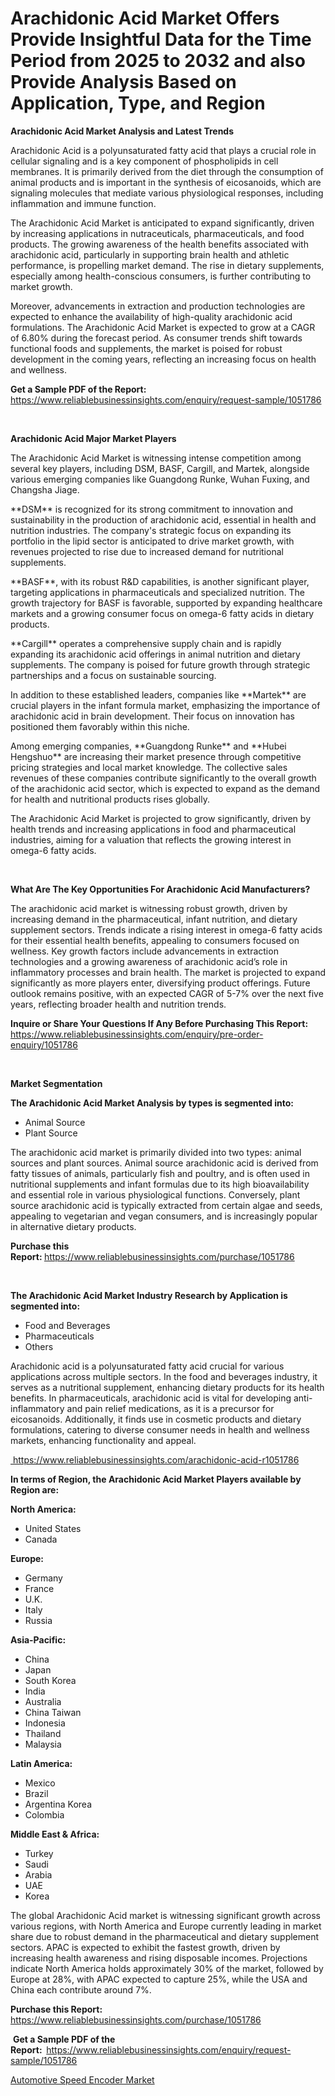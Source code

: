 <p><h1>Arachidonic Acid Market Offers Provide Insightful Data for the Time Period from 2025 to 2032 and also Provide Analysis Based on Application, Type, and Region</h1></p><p><strong>Arachidonic Acid Market Analysis and Latest Trends</strong></p>
<p><p>Arachidonic Acid is a polyunsaturated fatty acid that plays a crucial role in cellular signaling and is a key component of phospholipids in cell membranes. It is primarily derived from the diet through the consumption of animal products and is important in the synthesis of eicosanoids, which are signaling molecules that mediate various physiological responses, including inflammation and immune function.</p><p>The Arachidonic Acid Market is anticipated to expand significantly, driven by increasing applications in nutraceuticals, pharmaceuticals, and food products. The growing awareness of the health benefits associated with arachidonic acid, particularly in supporting brain health and athletic performance, is propelling market demand. The rise in dietary supplements, especially among health-conscious consumers, is further contributing to market growth.</p><p>Moreover, advancements in extraction and production technologies are expected to enhance the availability of high-quality arachidonic acid formulations. The Arachidonic Acid Market is expected to grow at a CAGR of 6.80% during the forecast period. As consumer trends shift towards functional foods and supplements, the market is poised for robust development in the coming years, reflecting an increasing focus on health and wellness.</p></p>
<p><strong>Get a Sample PDF of the Report:&nbsp;</strong> <a href="https://www.reliablebusinessinsights.com/enquiry/request-sample/1051786?utm_campaign=3438&utm_medium=2&utm_source=Github&utm_content=ia&utm_term=31032025&utm_id=arachidonic-acid">https://www.reliablebusinessinsights.com/enquiry/request-sample/1051786</a></p>
<p>&nbsp;</p>
<p><strong>Arachidonic Acid Major Market Players</strong></p>
<p><p>The Arachidonic Acid Market is witnessing intense competition among several key players, including DSM, BASF, Cargill, and Martek, alongside various emerging companies like Guangdong Runke, Wuhan Fuxing, and Changsha Jiage. </p><p>**DSM** is recognized for its strong commitment to innovation and sustainability in the production of arachidonic acid, essential in health and nutrition industries. The company's strategic focus on expanding its portfolio in the lipid sector is anticipated to drive market growth, with revenues projected to rise due to increased demand for nutritional supplements.</p><p>**BASF**, with its robust R&D capabilities, is another significant player, targeting applications in pharmaceuticals and specialized nutrition. The growth trajectory for BASF is favorable, supported by expanding healthcare markets and a growing consumer focus on omega-6 fatty acids in dietary products.</p><p>**Cargill** operates a comprehensive supply chain and is rapidly expanding its arachidonic acid offerings in animal nutrition and dietary supplements. The company is poised for future growth through strategic partnerships and a focus on sustainable sourcing.</p><p>In addition to these established leaders, companies like **Martek** are crucial players in the infant formula market, emphasizing the importance of arachidonic acid in brain development. Their focus on innovation has positioned them favorably within this niche.</p><p>Among emerging companies, **Guangdong Runke** and **Hubei Hengshuo** are increasing their market presence through competitive pricing strategies and local market knowledge. The collective sales revenues of these companies contribute significantly to the overall growth of the arachidonic acid sector, which is expected to expand as the demand for health and nutritional products rises globally. </p><p>The Arachidonic Acid Market is projected to grow significantly, driven by health trends and increasing applications in food and pharmaceutical industries, aiming for a valuation that reflects the growing interest in omega-6 fatty acids.</p></p>
<p>&nbsp;</p>
<p><strong>What Are The Key Opportunities For Arachidonic Acid Manufacturers?</strong></p>
<p><p>The arachidonic acid market is witnessing robust growth, driven by increasing demand in the pharmaceutical, infant nutrition, and dietary supplement sectors. Trends indicate a rising interest in omega-6 fatty acids for their essential health benefits, appealing to consumers focused on wellness. Key growth factors include advancements in extraction technologies and a growing awareness of arachidonic acid’s role in inflammatory processes and brain health. The market is projected to expand significantly as more players enter, diversifying product offerings. Future outlook remains positive, with an expected CAGR of 5-7% over the next five years, reflecting broader health and nutrition trends.</p></p>
<p><strong>Inquire or Share Your Questions If Any Before Purchasing This Report:</strong> <a href="https://www.reliablebusinessinsights.com/enquiry/pre-order-enquiry/1051786?utm_campaign=3438&utm_medium=2&utm_source=Github&utm_content=ia&utm_term=31032025&utm_id=arachidonic-acid">https://www.reliablebusinessinsights.com/enquiry/pre-order-enquiry/1051786</a></p>
<p>&nbsp;</p>
<p><strong>Market Segmentation</strong></p>
<p><strong>The Arachidonic Acid Market Analysis by types is segmented into:</strong></p>
<p><ul><li>Animal Source</li><li>Plant Source</li></ul></p>
<p><p>The arachidonic acid market is primarily divided into two types: animal sources and plant sources. Animal source arachidonic acid is derived from fatty tissues of animals, particularly fish and poultry, and is often used in nutritional supplements and infant formulas due to its high bioavailability and essential role in various physiological functions. Conversely, plant source arachidonic acid is typically extracted from certain algae and seeds, appealing to vegetarian and vegan consumers, and is increasingly popular in alternative dietary products.</p></p>
<p><strong>Purchase this Report:&nbsp;</strong><a href="https://www.reliablebusinessinsights.com/purchase/1051786?utm_campaign=3438&utm_medium=2&utm_source=Github&utm_content=ia&utm_term=31032025&utm_id=arachidonic-acid">https://www.reliablebusinessinsights.com/purchase/1051786</a></p>
<p>&nbsp;</p>
<p><strong>The Arachidonic Acid Market Industry Research by Application is segmented into:</strong></p>
<p><ul><li>Food and Beverages</li><li>Pharmaceuticals</li><li>Others</li></ul></p>
<p><p>Arachidonic acid is a polyunsaturated fatty acid crucial for various applications across multiple sectors. In the food and beverages industry, it serves as a nutritional supplement, enhancing dietary products for its health benefits. In pharmaceuticals, arachidonic acid is vital for developing anti-inflammatory and pain relief medications, as it is a precursor for eicosanoids. Additionally, it finds use in cosmetic products and dietary formulations, catering to diverse consumer needs in health and wellness markets, enhancing functionality and appeal.</p></p>
<p><a href="https://www.reliablebusinessinsights.com/arachidonic-acid-r1051786?utm_campaign=3438&utm_medium=2&utm_source=Github&utm_content=ia&utm_term=31032025&utm_id=arachidonic-acid">&nbsp;https://www.reliablebusinessinsights.com/arachidonic-acid-r1051786</a></p>
<p><strong>In terms of Region, the Arachidonic Acid Market Players available by Region are:</strong></p>
<p>
    <p> <strong> North America: </strong>
        <ul>
            <li>United States</li>
            <li>Canada</li>
        </ul>
        </p> 
    <p> <strong> Europe: </strong>
        <ul>
            <li>Germany</li>
            <li>France</li>
            <li>U.K.</li>
            <li>Italy</li>
            <li>Russia</li>
        </ul>
        </p> 
    <p> <strong> Asia-Pacific: </strong>
        <ul>
            <li>China</li>
            <li>Japan</li>
            <li>South Korea</li>
            <li>India</li>
            <li>Australia</li>
            <li>China Taiwan</li>
            <li>Indonesia</li>
            <li>Thailand</li>
            <li>Malaysia</li>
        </ul>
        </p> 
    <p> <strong> Latin America: </strong>
        <ul>
            <li>Mexico</li>
            <li>Brazil</li>
            <li>Argentina Korea</li>
            <li>Colombia</li>
        </ul>
        </p> 
    <p> <strong> Middle East & Africa: </strong>
        <ul>
            <li>Turkey</li>
            <li>Saudi</li>
            <li>Arabia</li>
            <li>UAE</li>
            <li>Korea</li>
        </ul>
    </p>
    </p>
<p><p>The global Arachidonic Acid market is witnessing significant growth across various regions, with North America and Europe currently leading in market share due to robust demand in the pharmaceutical and dietary supplement sectors. APAC is expected to exhibit the fastest growth, driven by increasing health awareness and rising disposable incomes. Projections indicate North America holds approximately 30% of the market, followed by Europe at 28%, with APAC expected to capture 25%, while the USA and China each contribute around 7%.</p></p>
<p><strong>Purchase this Report: </strong><a href="https://www.reliablebusinessinsights.com/purchase/1051786?utm_campaign=3438&utm_medium=2&utm_source=Github&utm_content=ia&utm_term=31032025&utm_id=arachidonic-acid">https://www.reliablebusinessinsights.com/purchase/1051786</a></p>
<p>&nbsp;<strong>Get a Sample PDF of the Report:&nbsp;&nbsp;</strong><a href="https://www.reliablebusinessinsights.com/enquiry/request-sample/1051786?utm_campaign=3438&utm_medium=2&utm_source=Github&utm_content=ia&utm_term=31032025&utm_id=arachidonic-acid">https://www.reliablebusinessinsights.com/enquiry/request-sample/1051786</a></p>
<p><strong></strong></p>
<p><p><a href="https://github.com/casimbrhelck/Market-Research-Report-List-1/blob/main/automotive-speed-encoder-market.md?utm_campaign=3438&utm_medium=2&utm_source=Github&utm_content=ia&utm_term=31032025&utm_id=arachidonic-acid">Automotive Speed Encoder Market</a></p></p>
